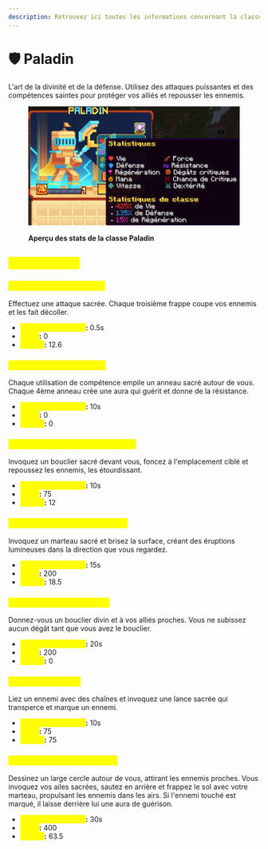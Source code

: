 ```yaml
---
description: Retrouvez ici toutes les informations concernant la classe Paladin
---
```


# 🛡️ Paladin

L'art de la divinité et de la défense. Utilisez des attaques puissantes et des compétences saintes pour protéger vos alliés et repousser les ennemis.

<figure><img src="../../.gitbook/assets/image (37).png" alt=""><figcaption><p><strong>Aperçu des stats de la classe Paladin</strong></p></figcaption></figure>

## <mark style="color:yellow;">Compétences</mark>

### <mark style="color:yellow;">**Niveau 1 : Frappe sacrée**</mark>

Effectuez une attaque sacrée. Chaque troisième frappe coupe vos ennemis et les fait décoller.

* <mark style="color:yellow;">**Temps de recharge**</mark>**:** 0.5s
* <mark style="color:yellow;">**Mana**</mark>**:** 0
* <mark style="color:yellow;">**Dégâts**</mark>**:** 12.6

### <mark style="color:yellow;">**Niveau 5 : Aura radieuse**</mark>

Chaque utilisation de compétence empile un anneau sacré autour de vous. Chaque 4ème anneau crée une aura qui guérit et donne de la résistance.

* <mark style="color:yellow;">**Temps de recharge**</mark>**:** 10s
* <mark style="color:yellow;">**Mana**</mark>**:** 0
* <mark style="color:yellow;">**Dégâts**</mark>**:** 0

### <mark style="color:yellow;">**Niveau 10 : Volonté inébranlable**</mark>

Invoquez un bouclier sacré devant vous, foncez à l'emplacement ciblé et repoussez les ennemis, les étourdissant.

* <mark style="color:yellow;">**Temps de recharge**</mark>**:** 10s
* <mark style="color:yellow;">**Mana**</mark>**:** 75
* <mark style="color:yellow;">**Dégâts**</mark>**:** 12

### <mark style="color:yellow;">**Niveau 15 : Marteau de justice**</mark>

Invoquez un marteau sacré et brisez la surface, créant des éruptions lumineuses dans la direction que vous regardez.

* <mark style="color:yellow;">**Temps de recharge**</mark>**:** 15s
* <mark style="color:yellow;">**Mana**</mark>**:** 200
* <mark style="color:yellow;">**Dégâts**</mark>**:** 18.5

### <mark style="color:yellow;">**Niveau 20 : Bouclier divin**</mark>

Donnez-vous un bouclier divin et à vos alliés proches. Vous ne subissez aucun dégât tant que vous avez le bouclier.

* <mark style="color:yellow;">**Temps de recharge**</mark>**:** 20s
* <mark style="color:yellow;">**Mana**</mark>**:** 200
* <mark style="color:yellow;">**Dégâts**</mark>**:** 0

### <mark style="color:yellow;">**Niveau 30 : Sceau**</mark>

Liez un ennemi avec des chaînes et invoquez une lance sacrée qui transperce et marque un ennemi.

* <mark style="color:yellow;">**Temps de recharge**</mark>**:** 10s
* <mark style="color:yellow;">**Mana**</mark>**:** 75
* <mark style="color:yellow;">**Dégâts**</mark>**:** 75

### <mark style="color:yellow;">**Niveau 40 : Dernier combat**</mark>

Dessinez un large cercle autour de vous, attirant les ennemis proches. Vous invoquez vos ailes sacrées, sautez en arrière et frappez le sol avec votre marteau, propulsant les ennemis dans les airs. Si l'ennemi touché est marqué, il laisse derrière lui une aura de guérison.

* <mark style="color:yellow;">**Temps de recharge**</mark>**:** 30s
* <mark style="color:yellow;">**Mana**</mark>**:** 400
* <mark style="color:yellow;">**Dégâts**</mark>**:** 63.5
